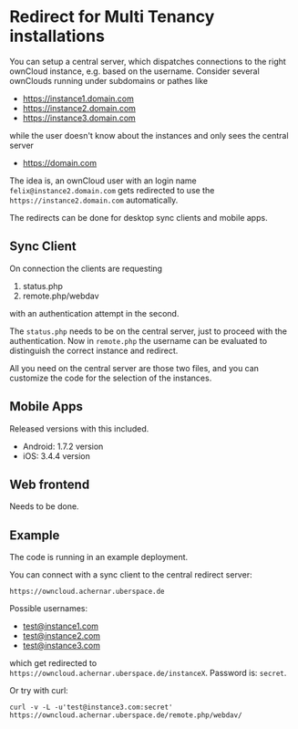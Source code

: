 # Redirect for Multi Tenancy installations

You can setup a central server, which dispatches connections to the right ownCloud instance, e.g. based on the username.
Consider several ownClouds running under subdomains or pathes like

* https://instance1.domain.com
* https://instance2.domain.com
* https://instance3.domain.com

while the user doesn't know about the instances and only sees the central server

* https://domain.com

The idea is, an ownCloud user with an login name ```felix@instance2.domain.com``` gets redirected to use the  ```https://instance2.domain.com``` automatically.

The redirects can be done for desktop sync clients and mobile apps.

## Sync Client

On connection the clients are requesting

1. status.php
2. remote.php/webdav

with an authentication attempt in the second.

The ```status.php``` needs to be on the central server, just to proceed with the authentication.
Now in ```remote.php``` the username can be evaluated to distinguish the correct instance and redirect.

All you need on the central server are those two files, and you can customize the code for the selection of the instances.

##  Mobile Apps

Released versions with this included.
* Android: 1.7.2 version
* iOS: 3.4.4 version

## Web frontend

Needs to be done.

## Example

The code is running in an example deployment.

You can connect with a sync client to the central redirect server: 

```
https://owncloud.achernar.uberspace.de
```

Possible usernames:

* test@instance1.com
* test@instance2.com
* test@instance3.com

which get redirected to ```https://owncloud.achernar.uberspace.de/instanceX```.
Password is: ```secret```.

Or try with curl:

```
curl -v -L -u'test@instance3.com:secret' https://owncloud.achernar.uberspace.de/remote.php/webdav/
```
